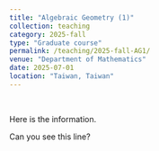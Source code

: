 ```yaml
---
title: "Algebraic Geometry (1)"
collection: teaching
category: 2025-fall
type: "Graduate course"
permalink: /teaching/2025-fall-AG1/
venue: "Department of Mathematics"
date: 2025-07-01
location: "Taiwan, Taiwan"
---
```


&nbsp;

Here is the information.

Can you see this line?

